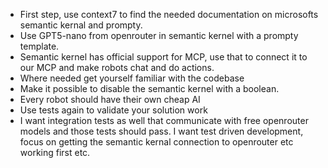 - First step, use context7 to find the needed documentation on microsofts semantic kernal and prompty. 
- Use GPT5-nano from openrouter in semantic kernel with a prompty template.
- Semantic kernel has official support for MCP, use that to connect it to our MCP and make robots chat and do actions.
- Where needed get yourself familiar with the codebase
- Make it possible to disable the semantic kernel with a boolean.
- Every robot should have their own cheap AI
- Use tests again to validate your solution work
 - I want integration tests as well that communicate with free openrouter models and those tests should pass.  I want test driven development, focus on getting the semantic kernal connection to openrouter etc working first etc.